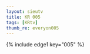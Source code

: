 ```yaml
--- 
layout: sieutv
title: KR 005
tags: [KRtv]
thumb_re: everyon005
---
```

{% include edge1 key="005" %} 
